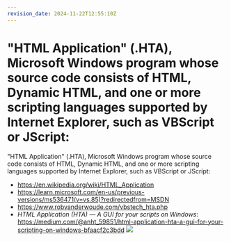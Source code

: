 ```yaml
---
revision_date: 2024-11-22T12:55:10Z
---
```

# "HTML Application" (.HTA), Microsoft Windows program whose source code consists of HTML, Dynamic HTML, and one or more scripting languages supported by Internet Explorer, such as VBScript or JScript:
"HTML Application" (.HTA), Microsoft Windows program whose source code consists of HTML, Dynamic HTML, and one or more scripting languages supported by Internet Explorer, such as VBScript or JScript:
* https://en.wikipedia.org/wiki/HTML_Application
* https://learn.microsoft.com/en-us/previous-versions/ms536471(v=vs.85)?redirectedfrom=MSDN
* https://www.robvanderwoude.com/vbstech_hta.php
* *HTML Application (HTA) — A GUI for your scripts on Windows*: https://medium.com/@anht_59851/html-application-hta-a-gui-for-your-scripting-on-windows-bfaacf2c3bdd
![](https://upload.wikimedia.org/wikipedia/commons/0/0b/RectifiedWikipediaHTAWindow.png)